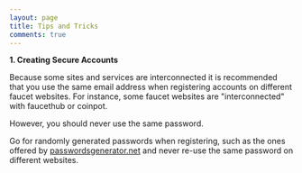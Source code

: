 ```yaml
---
layout: page
title: Tips and Tricks
comments: true
---
```


**1. Creating Secure Accounts**

Because some sites and services are interconnected it is recommended that you use the same email address when registering accounts on different faucet websites. For instance, some faucet websites are "interconnected" with faucethub or coinpot.

However, you should never use the same password.

Go for randomly generated passwords when registering, such as the ones offered by <a href="https://passwordsgenerator.net/" target="_blank">passwordsgenerator.net</a> and never re-use the same password on different websites.
<p> </p>
